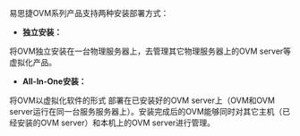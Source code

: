 易思捷OVM系列产品支持两种安装部署方式：

* **独立安装：**

将OVM独立安装在一台物理服务器上，去管理其它物理服务器上的OVM server等虚拟化产品。

* **All-In-One安装：**

将OVM以虚拟化软件的形式 部署在已安装好的OVM server上（OVM和OVM server运行在同一台服务服务器上）。安装完成后的OVM能够同时对其它主机（已经安装的OVM server）和本机上的OVM server进行管理。



